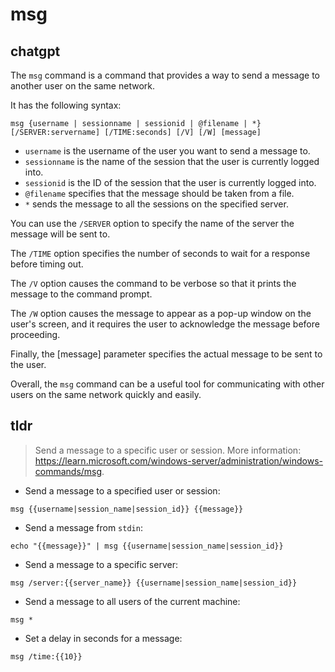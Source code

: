 # msg 
## chatgpt 
The `msg` command is a command that provides a way to send a message to another user on the same network. 

It has the following syntax: 

`msg {username | sessionname | sessionid | @filename | *} [/SERVER:servername] [/TIME:seconds] [/V] [/W] [message]`

- `username` is the username of the user you want to send a message to. 
- `sessionname` is the name of the session that the user is currently logged into. 
- `sessionid` is the ID of the session that the user is currently logged into. 
- `@filename` specifies that the message should be taken from a file. 
- `*` sends the message to all the sessions on the specified server. 

You can use the `/SERVER` option to specify the name of the server the message will be sent to. 

The `/TIME` option specifies the number of seconds to wait for a response before timing out. 

The `/V` option causes the command to be verbose so that it prints the message to the command prompt. 

The `/W` option causes the message to appear as a pop-up window on the user's screen, and it requires the user to acknowledge the message before proceeding. 

Finally, the [message] parameter specifies the actual message to be sent to the user. 

Overall, the `msg` command can be a useful tool for communicating with other users on the same network quickly and easily. 

## tldr 
 
> Send a message to a specific user or session.
> More information: <https://learn.microsoft.com/windows-server/administration/windows-commands/msg>.

- Send a message to a specified user or session:

`msg {{username|session_name|session_id}} {{message}}`

- Send a message from `stdin`:

`echo "{{message}}" | msg {{username|session_name|session_id}}`

- Send a message to a specific server:

`msg /server:{{server_name}} {{username|session_name|session_id}}`

- Send a message to all users of the current machine:

`msg *`

- Set a delay in seconds for a message:

`msg /time:{{10}}`
